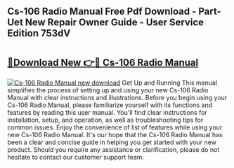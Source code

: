 ## Cs-106 Radio Manual Free Pdf Download - Part-Uet New Repair Owner Guide - User Service Edition 753dV

# <h2><a href="http://cf13175.oget.top/?id=Cs-106+Radio+Manual">🔗Download New 👉🔴 Cs-106 Radio Manual</a></h2>

[![Cs-106 Radio Manual new download](https://i.imgur.com/5g1atiW.png)](http://cf13175.oget.top/?id=Cs-106+Radio+Manual)
Get Up and Running This manual simplifies the process of setting up and using your new Cs-106 Radio Manual with clear instructions and illustrations. Before you begin using your Cs-106 Radio Manual, please familiarize yourself with its functions and features by reading this user manual. You'll find clear instructions for installation, setup, and operation, as well as troubleshooting tips for common issues. Enjoy the convenience of list of features while using your new Cs-106 Radio Manual. It's our hope that the Cs-106 Radio Manual has been a clear and concise guide in helping you get started with your new product. Should you require any assistance or clarification, please do not hesitate to contact our customer support team.

